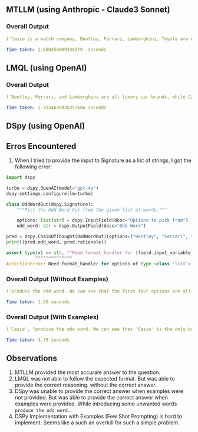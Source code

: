 ## MTLLM (using Anthropic - Claude3 Sonnet)
### Overall Output
```yaml
('Casio is a watch company, Bentley, Ferrari, Lamborghini, Toyota are car companies.', 'Casio')
```
```yaml
Time taken: 2.600358009338379  seconds
```

## LMQL (using OpenAI)
### Overall Output
```yaml
('Bentley, Ferrari, and Lamborghini are all luxury car brands, while Casio and Toyota are not. So the odd one out is Casio.', '')
```

```yaml
Time taken: 2.7534639835357666 seconds
```

## DSpy (using OpenAI)

## Erros Encountered
1. When I tried to provide the input to Signature as a list of strings, I got the following error:
```python
import dspy

turbo = dspy.OpenAI(model="gpt-4o")
dspy.settings.configure(lm=turbo)

class OddWordOut(dspy.Signature):
    """Pict the Odd Word Out from the given list of words."""

    options: list[str] = dspy.InputField(desc="Options to pick from")
    odd_word: str = dspy.OutputField(desc="Odd Word")

pred = dspy.ChainOfThought(OddWordOut)(options=["Bentley", "Ferrari", "Lamborghini", "Casio", "Toyota"])
print((pred.odd_word, pred.rationale))
``` 
```python
assert type(x) == str, f"Need format_handler for {field.input_variable} of type {type(x)}"
           ^^^^^^^^^^^^^^
AssertionError: Need format_handler for options of type <class 'list'>
```
### Overall Output (Without Examples)
```yaml
('produce the odd word. We can see that the first four options are all luxury car brands, while Toyota is a mainstream car brand.', 'Toyota')
```

```yaml
Time taken: 1.50 seconds
```

### Overall Output (With Examples)
```yaml
('Casio', "produce the odd word. We can see that 'Casio' is the only brand that is not a luxury car brand.")
```

```yaml
Time taken: 3.75 seconds
```

## Observations
1. MTLLM provided the most accurate answer to the question.
2. LMQL was not able to follow the expected format. But was able to provide the correct reasoning. without the correct answer.
3. DSpy was unable to provide the correct answer when examples were not provided. But was able to provide the correct answer when examples were provided. While introducing some unwanted words `produce the odd word.`.
4. DSPy Implementation with Examples (Few Shot Prompting) is hard to implement. Seems like a such an overkill for such a simple problem.